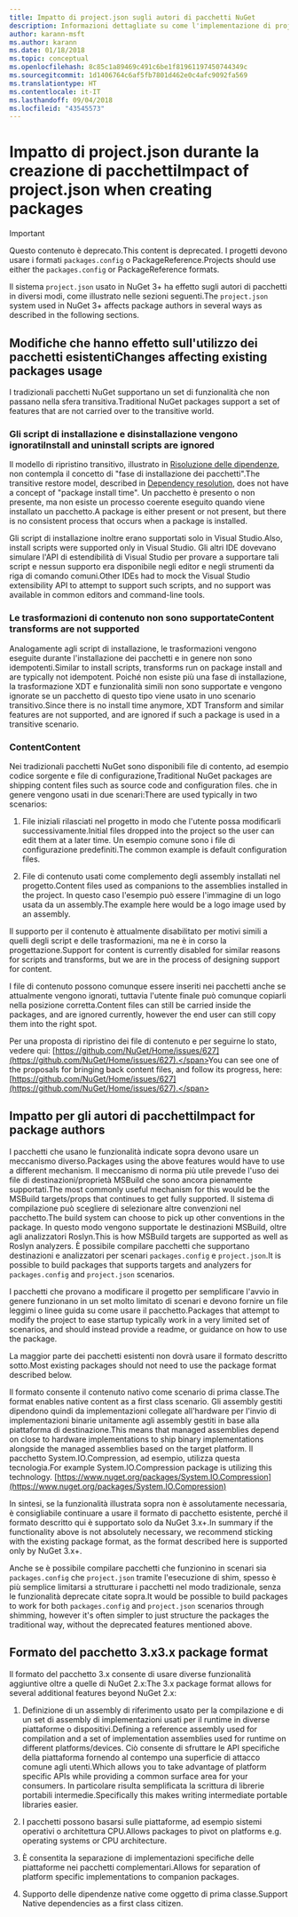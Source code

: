 ```yaml
---
title: Impatto di project.json sugli autori di pacchetti NuGet
description: Informazioni dettagliate su come l'implementazione di project.json in NuGet 3.x abbia effetto sugli autori di pacchetti, ad esempio con funzionalità, contenuto e formato dei pacchetti non supportati.
author: karann-msft
ms.author: karann
ms.date: 01/18/2018
ms.topic: conceptual
ms.openlocfilehash: 8c85c1a89469c491c6be1f81961197450744349c
ms.sourcegitcommit: 1d1406764c6af5fb7801d462e0c4afc9092fa569
ms.translationtype: HT
ms.contentlocale: it-IT
ms.lasthandoff: 09/04/2018
ms.locfileid: "43545573"
---
```

# <a name="impact-of-projectjson-when-creating-packages"></a><span data-ttu-id="0f65b-103">Impatto di project.json durante la creazione di pacchetti</span><span class="sxs-lookup"><span data-stu-id="0f65b-103">Impact of project.json when creating packages</span></span>

> [!Important]
> <span data-ttu-id="0f65b-104">Questo contenuto è deprecato.</span><span class="sxs-lookup"><span data-stu-id="0f65b-104">This content is deprecated.</span></span> <span data-ttu-id="0f65b-105">I progetti devono usare i formati `packages.config` o PackageReference.</span><span class="sxs-lookup"><span data-stu-id="0f65b-105">Projects should use either the `packages.config` or PackageReference formats.</span></span>

<span data-ttu-id="0f65b-106">Il sistema `project.json` usato in NuGet 3+ ha effetto sugli autori di pacchetti in diversi modi, come illustrato nelle sezioni seguenti.</span><span class="sxs-lookup"><span data-stu-id="0f65b-106">The `project.json` system used in NuGet 3+ affects package authors in several ways as described in the following sections.</span></span>

## <a name="changes-affecting-existing-packages-usage"></a><span data-ttu-id="0f65b-107">Modifiche che hanno effetto sull'utilizzo dei pacchetti esistenti</span><span class="sxs-lookup"><span data-stu-id="0f65b-107">Changes affecting existing packages usage</span></span>

<span data-ttu-id="0f65b-108">I tradizionali pacchetti NuGet supportano un set di funzionalità che non passano nella sfera transitiva.</span><span class="sxs-lookup"><span data-stu-id="0f65b-108">Traditional NuGet packages support a set of features that are not carried over to the transitive world.</span></span>

### <a name="install-and-uninstall-scripts-are-ignored"></a><span data-ttu-id="0f65b-109">Gli script di installazione e disinstallazione vengono ignorati</span><span class="sxs-lookup"><span data-stu-id="0f65b-109">Install and uninstall scripts are ignored</span></span>

<span data-ttu-id="0f65b-110">Il modello di ripristino transitivo, illustrato in [Risoluzione delle dipendenze](../consume-packages/dependency-resolution.md#dependency-resolution-with-packagereference), non contempla il concetto di "fase di installazione dei pacchetti".</span><span class="sxs-lookup"><span data-stu-id="0f65b-110">The transitive restore model, described in [Dependency resolution](../consume-packages/dependency-resolution.md#dependency-resolution-with-packagereference), does not have a concept of "package install time".</span></span> <span data-ttu-id="0f65b-111">Un pacchetto è presento o non presente, ma non esiste un processo coerente eseguito quando viene installato un pacchetto.</span><span class="sxs-lookup"><span data-stu-id="0f65b-111">A package is either present or not present, but there is no consistent process that occurs when a package is installed.</span></span>

<span data-ttu-id="0f65b-112">Gli script di installazione inoltre erano supportati solo in Visual Studio.</span><span class="sxs-lookup"><span data-stu-id="0f65b-112">Also, install scripts were supported only in Visual Studio.</span></span> <span data-ttu-id="0f65b-113">Gli altri IDE dovevano simulare l'API di estendibilità di Visual Studio per provare a supportare tali script e nessun supporto era disponibile negli editor e negli strumenti da riga di comando comuni.</span><span class="sxs-lookup"><span data-stu-id="0f65b-113">Other IDEs had to mock the Visual Studio extensibility API to attempt to support such scripts, and no support was available in common editors and command-line tools.</span></span>

### <a name="content-transforms-are-not-supported"></a><span data-ttu-id="0f65b-114">Le trasformazioni di contenuto non sono supportate</span><span class="sxs-lookup"><span data-stu-id="0f65b-114">Content transforms are not supported</span></span>

<span data-ttu-id="0f65b-115">Analogamente agli script di installazione, le trasformazioni vengono eseguite durante l'installazione dei pacchetti e in genere non sono idempotenti.</span><span class="sxs-lookup"><span data-stu-id="0f65b-115">Similar to install scripts, transforms run on package install and are typically not idempotent.</span></span> <span data-ttu-id="0f65b-116">Poiché non esiste più una fase di installazione, la trasformazione XDT e funzionalità simili non sono supportate e vengono ignorate se un pacchetto di questo tipo viene usato in uno scenario transitivo.</span><span class="sxs-lookup"><span data-stu-id="0f65b-116">Since there is no install time anymore, XDT Transform and similar features are not supported, and are ignored if such a package is used in a transitive scenario.</span></span>

### <a name="content"></a><span data-ttu-id="0f65b-117">Content</span><span class="sxs-lookup"><span data-stu-id="0f65b-117">Content</span></span>

<span data-ttu-id="0f65b-118">Nei tradizionali pacchetti NuGet sono disponibili file di contento, ad esempio codice sorgente e file di configurazione,</span><span class="sxs-lookup"><span data-stu-id="0f65b-118">Traditional NuGet packages are shipping content files such as source code and configuration files.</span></span> <span data-ttu-id="0f65b-119">che in genere vengono usati in due scenari:</span><span class="sxs-lookup"><span data-stu-id="0f65b-119">There are used typically in two scenarios:</span></span>

1. <span data-ttu-id="0f65b-120">File iniziali rilasciati nel progetto in modo che l'utente possa modificarli successivamente.</span><span class="sxs-lookup"><span data-stu-id="0f65b-120">Initial files dropped into the project so the user can edit them at a later time.</span></span> <span data-ttu-id="0f65b-121">Un esempio comune sono i file di configurazione predefiniti.</span><span class="sxs-lookup"><span data-stu-id="0f65b-121">The common example is default configuration files.</span></span>

1. <span data-ttu-id="0f65b-122">File di contenuto usati come complemento degli assembly installati nel progetto.</span><span class="sxs-lookup"><span data-stu-id="0f65b-122">Content files used as companions to the assemblies installed in the project.</span></span> <span data-ttu-id="0f65b-123">In questo caso l'esempio può essere l'immagine di un logo usata da un assembly.</span><span class="sxs-lookup"><span data-stu-id="0f65b-123">The example here would be a logo image used by an assembly.</span></span>

<span data-ttu-id="0f65b-124">Il supporto per il contenuto è attualmente disabilitato per motivi simili a quelli degli script e delle trasformazioni, ma ne è in corso la progettazione.</span><span class="sxs-lookup"><span data-stu-id="0f65b-124">Support for content is currently disabled for similar reasons for scripts and transforms, but we are in the process of designing support for content.</span></span>

<span data-ttu-id="0f65b-125">I file di contenuto possono comunque essere inseriti nei pacchetti anche se attualmente vengono ignorati, tuttavia l'utente finale può comunque copiarli nella posizione corretta.</span><span class="sxs-lookup"><span data-stu-id="0f65b-125">Content files can still be carried inside the packages, and are ignored currently, however the end user can still copy them into the right spot.</span></span>

<span data-ttu-id="0f65b-126">Per una proposta di ripristino dei file di contenuto e per seguirne lo stato, vedere qui: [https://github.com/NuGet/Home/issues/627](https://github.com/NuGet/Home/issues/627).</span><span class="sxs-lookup"><span data-stu-id="0f65b-126">You can see one of the proposals for bringing back content files, and follow its progress, here: [https://github.com/NuGet/Home/issues/627](https://github.com/NuGet/Home/issues/627).</span></span>

## <a name="impact-for-package-authors"></a><span data-ttu-id="0f65b-127">Impatto per gli autori di pacchetti</span><span class="sxs-lookup"><span data-stu-id="0f65b-127">Impact for package authors</span></span>

<span data-ttu-id="0f65b-128">I pacchetti che usano le funzionalità indicate sopra devono usare un meccanismo diverso.</span><span class="sxs-lookup"><span data-stu-id="0f65b-128">Packages using the above features would have to use a different mechanism.</span></span> <span data-ttu-id="0f65b-129">Il meccanismo di norma più utile prevede l'uso dei file di destinazioni/proprietà MSBuild che sono ancora pienamente supportati.</span><span class="sxs-lookup"><span data-stu-id="0f65b-129">The most commonly useful mechanism for this would be the MSBuild targets/props that continues to get fully supported.</span></span> <span data-ttu-id="0f65b-130">Il sistema di compilazione può scegliere di selezionare altre convenzioni nel pacchetto.</span><span class="sxs-lookup"><span data-stu-id="0f65b-130">The build system can choose to pick up other conventions in the package.</span></span> <span data-ttu-id="0f65b-131">In questo modo vengono supportate le destinazioni MSBuild, oltre agli analizzatori Roslyn.</span><span class="sxs-lookup"><span data-stu-id="0f65b-131">This is how MSBuild targets are supported as well as Roslyn analyzers.</span></span> <span data-ttu-id="0f65b-132">È possibile compilare pacchetti che supportano destinazioni e analizzatori per scenari `packages.config` e `project.json`.</span><span class="sxs-lookup"><span data-stu-id="0f65b-132">It is possible to build packages that supports targets and analyzers for `packages.config` and `project.json` scenarios.</span></span>

<span data-ttu-id="0f65b-133">I pacchetti che provano a modificare il progetto per semplificare l'avvio in genere funzionano in un set molto limitato di scenari e devono fornire un file leggimi o linee guida su come usare il pacchetto.</span><span class="sxs-lookup"><span data-stu-id="0f65b-133">Packages that attempt to modify the project to ease startup typically work in a very limited set of scenarios, and should instead provide a readme, or guidance on how to use the package.</span></span>

<span data-ttu-id="0f65b-134">La maggior parte dei pacchetti esistenti non dovrà usare il formato descritto sotto.</span><span class="sxs-lookup"><span data-stu-id="0f65b-134">Most existing packages should not need to use the package format described below.</span></span>

<span data-ttu-id="0f65b-135">Il formato consente il contenuto nativo come scenario di prima classe.</span><span class="sxs-lookup"><span data-stu-id="0f65b-135">The format enables native content as a first class scenario.</span></span> <span data-ttu-id="0f65b-136">Gli assembly gestiti dipendono quindi da implementazioni collegate all'hardware per l'invio di implementazioni binarie unitamente agli assembly gestiti in base alla piattaforma di destinazione.</span><span class="sxs-lookup"><span data-stu-id="0f65b-136">This means that managed assemblies depend on close to hardware implementations to ship binary implementations alongside the managed assemblies based on the target platform.</span></span> <span data-ttu-id="0f65b-137">Il pacchetto System.IO.Compression, ad esempio, utilizza questa tecnologia.</span><span class="sxs-lookup"><span data-stu-id="0f65b-137">For example System.IO.Compression package is utilizing this technology.</span></span> [https://www.nuget.org/packages/System.IO.Compression](https://www.nuget.org/packages/System.IO.Compression)

<span data-ttu-id="0f65b-138">In sintesi, se la funzionalità illustrata sopra non è assolutamente necessaria, è consigliabile continuare a usare il formato di pacchetto esistente, perché il formato descritto qui è supportato solo da NuGet 3.x+.</span><span class="sxs-lookup"><span data-stu-id="0f65b-138">In summary if the functionality above is not absolutely necessary, we recommend sticking with the existing package format, as the format described here is supported only by NuGet 3.x+.</span></span>

<span data-ttu-id="0f65b-139">Anche se è possibile compilare pacchetti che funzionino in scenari sia `packages.config` che `project.json` tramite l'esecuzione di shim, spesso è più semplice limitarsi a strutturare i pacchetti nel modo tradizionale, senza le funzionalità deprecate citate sopra.</span><span class="sxs-lookup"><span data-stu-id="0f65b-139">It would be possible to build packages to work for both `packages.config` and `project.json` scenarios through shimming, however it's often simpler to just structure the packages the traditional way, without the deprecated features mentioned above.</span></span>

## <a name="3x-package-format"></a><span data-ttu-id="0f65b-140">Formato del pacchetto 3.x</span><span class="sxs-lookup"><span data-stu-id="0f65b-140">3.x package format</span></span>

<span data-ttu-id="0f65b-141">Il formato del pacchetto 3.x consente di usare diverse funzionalità aggiuntive oltre a quelle di NuGet 2.x:</span><span class="sxs-lookup"><span data-stu-id="0f65b-141">The 3.x package format allows for several additional features beyond NuGet 2.x:</span></span>

1. <span data-ttu-id="0f65b-142">Definizione di un assembly di riferimento usato per la compilazione e di un set di assembly di implementazioni usati per il runtime in diverse piattaforme o dispositivi.</span><span class="sxs-lookup"><span data-stu-id="0f65b-142">Defining a reference assembly used for compilation and a set of implementation assemblies used for runtime on different platforms/devices.</span></span> <span data-ttu-id="0f65b-143">Ciò consente di sfruttare le API specifiche della piattaforma fornendo al contempo una superficie di attacco comune agli utenti.</span><span class="sxs-lookup"><span data-stu-id="0f65b-143">Which allows you to take advantage of platform specific APIs while providing a common surface area for your consumers.</span></span> <span data-ttu-id="0f65b-144">In particolare risulta semplificata la scrittura di librerie portabili intermedie.</span><span class="sxs-lookup"><span data-stu-id="0f65b-144">Specifically this makes writing intermediate portable libraries easier.</span></span>

1. <span data-ttu-id="0f65b-145">I pacchetti possono basarsi sulle piattaforme, ad esempio sistemi operativi o architettura CPU.</span><span class="sxs-lookup"><span data-stu-id="0f65b-145">Allows packages to pivot on platforms e.g. operating systems or CPU architecture.</span></span>

1. <span data-ttu-id="0f65b-146">È consentita la separazione di implementazioni specifiche delle piattaforme nei pacchetti complementari.</span><span class="sxs-lookup"><span data-stu-id="0f65b-146">Allows for separation of platform specific implementations to companion packages.</span></span>

1. <span data-ttu-id="0f65b-147">Supporto delle dipendenze native come oggetto di prima classe.</span><span class="sxs-lookup"><span data-stu-id="0f65b-147">Support Native dependencies as a first class citizen.</span></span>
